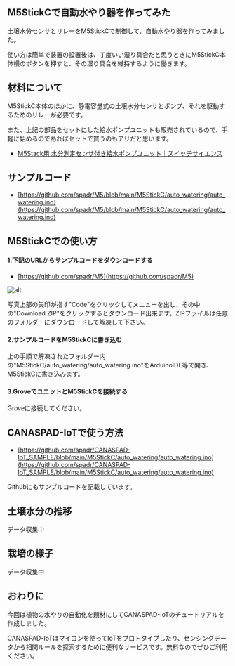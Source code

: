 ## M5StickCで自動水やり器を作ってみた

土壌水分センサとリレーをM5StickCで制御して、自動水やり器を作ってみました。

使い方は簡単で装置の設置後は、丁度いい湿り具合だと思うときにM5StickC本体横のボタンを押すと、その湿り具合を維持するように働きます。


## 材料について
M5StickC本体のほかに、静電容量式の土壌水分センサとポンプ、それを駆動するためのリレーが必要です。

また、上記の部品をセットにした給水ポンプユニットも販売されているので、手軽に始めるのであればセットで買うのもアリだと思います。


- [M5Stack用 水分測定センサ付き給水ポンプユニット｜スイッチサイエンス](https://www.switch-science.com/catalog/6913/)


## サンプルコード  

- [https://github.com/spadr/M5/blob/main/M5StickC/auto_watering/auto_watering.ino](https://github.com/spadr/M5/blob/main/M5StickC/auto_watering/auto_watering.ino)


## M5StickCでの使い方  


#### 1.下記のURLからサンプルコードをダウンロードする  
- [https://github.com/spadr/M5](https://github.com/spadr/M5)

![alt](/media/post_content_images/0006_05.jpg)

写真上部の矢印が指す"Code"をクリックしてメニューを出し、その中の"Download ZIP"をクリックするとダウンロード出来ます。ZIPファイルは任意のフォルダーにダウンロードして解凍して下さい。

#### 2.サンプルコードをM5StickCに書き込む  
上の手順で解凍されたフォルダー内の"M5StickC/auto_watering/auto_watering.ino"をArduinoIDE等で開き、M5StickCに書き込みます。

#### 3.GroveでユニットとM5StickCを接続する  

Groveに接続してください。

## CANASPAD-IoTで使う方法 


- [https://github.com/spadr/CANASPAD-IoT_SAMPLE/blob/main/M5StickC/auto_watering/auto_watering.ino](https://github.com/spadr/CANASPAD-IoT_SAMPLE/blob/main/M5StickC/auto_watering/auto_watering.ino)

Githubにもサンプルコードを記載しています。


## 土壌水分の推移

データ収集中

## 栽培の様子

データ収集中

## おわりに
今回は植物の水やりの自動化を題材にしてCANASPAD-IoTのチュートリアルを作成しました。

CANASPAD-IoTはマイコンを使ってIoTをプロトタイプしたり、センシングデータから相関ルールを探索するために便利なサービスです。無料なのでぜひご利用ください。